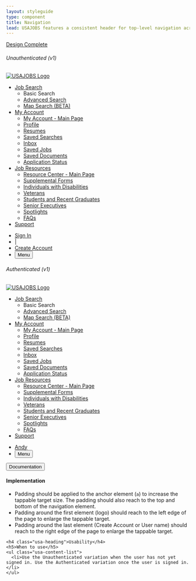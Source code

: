 ```yaml
---
layout: styleguide
type: component
title: Navigation
lead: USAJOBS features a consistent header for top-level navigation across the site.
---
```


<a href="{{ site.baseurl }}/getting-started/#maturity" class="usa-label maturity design_complete">
  Design Complete
</a>

<h6 class="usa-heading-alt">Unauthenticated (v1)</h6>
<div class="preview">
  <nav class="usajobs-nav v1" role="navigation" data-object="nav" data-state="is-closed" data-target="#usajobs-menu">
    <div class="usajobs-nav__body">
      <div class="usajobs-nav__header">
        <div class="usajobs-nav__brand-container">
          <a class="usajobs-nav__brand" href="/">
            <img src="{{ site.baseurl }}/img/usajobs-sm2.png" alt="USAJOBS Logo" class="logo">
          </a>
        </div>
        <div class="usajobs-nav__extended-menu" id="usajobs-menu">
          <ul class="usajobs-nav__menu">
            <li class="usajobs-nav__secondary-menu-container" data-state="is-closed">
              <a accesskey="S" data-behavior="nav.menu.toggle" aria-haspopup="true" class="menu-toggle" href="/" title="Job Search">
                Job Search
              </a>
              <ul class="usajobs-nav__secondary-menu" aria-expanded="false" role="menu">
                <li><a ref="/">Basic Search</a></li>
                <li><a href="/Search/AdvancedSearch">Advanced Search</a></li>
                <li><a href="/Search/GeoSearch">Map Search (BETA)</a></li>
              </ul>
            </li>
            <li class="usajobs-nav__secondary-menu-container" data-state="is-closed">
              <a accesskey="A" data-behavior="nav.menu.toggle" aria-haspopup="true" class="menu-toggle" href="" title="My Account">
                My Account
              </a>
              <ul class="usajobs-nav__secondary-menu" aria-expanded="false" role="menu">
                <li><a href="/Applicant/MyAccount/Home">My Account - Main Page</a></li>
                <li><a href="/Applicant/Profile/PersonalInformation">Profile</a></li>
                <li><a href="/Applicant/Resume/ListResumes">Resumes</a></li>
                <li><a href="/Applicant/SavedSearches/ListSavedSearches">Saved Searches</a></li>
                <li><a href="/Applicant/MyAccount/Inbox">Inbox</a></li>
                <li><a href="/Applicant/SavedJobs/ListSavedJobs">Saved Jobs</a></li>
                <li><a href="/Applicant/Document/ListDocuments">Saved Documents</a></li>
                <li><a href="/Applicant/Application/ListApplications">Application Status</a></li>
              </ul>
            </li>
            <li class="usajobs-nav__secondary-menu-container" data-state="is-closed">
              <a accesskey="R" href="http://help.sqa.usajobs.gov/index.php/Main_Page" class="menu-toggle" data-behavior="nav.menu.toggle" aria-haspopup="true" title="Job Resources">
                Job Resources
              </a>
              <ul class="usajobs-nav__secondary-menu" aria-expanded="false" role="menu">
                <li><a href="http://help.sqa.usajobs.gov/index.php/Main_Page">Resource Center - Main Page</a></li>
                <li><a href="http://help.sqa.usajobs.gov/index.php/Forms">Supplemental Forms</a></li>
                <li><a href="http://help.sqa.usajobs.gov/index.php/Individuals_with_Disabilities">Individuals with Disabilities</a></li>
                <li><a href="/Veterans">Veterans</a></li>
                <li><a href="/StudentsAndGrads">Students and Recent Graduates</a></li>
                <li><a href="/SeniorExecutives">Senior Executives</a></li>
                <li><a href="/ResourceCenter/SpotlightsAll">Spotlights</a></li>
                <li><a href="http://help.sqa.usajobs.gov/index.php/Top_Ten_FAQ" onblur="timedMenuClose();" target="_blank">FAQs</a></li>
              </ul>
            </li>
            <li><a href="/Home/Support">Support</a></li>
          </ul>
        </div>
        <ul class="usajobs-nav__account">
          <li><a class="sign_in" href="/Applicant/MyAccount/Home">Sign In</a></li>
          <li class="pipe">|</li>
          <li>
            <a class="create_account" href="https://login.sqa.usajobs.gov/Account/Create">
              Create Account
            </a>
          </li>
          <li class="usajobs-nav__menu-toggle">
            <button type="button" class="usa-button-gray usajobs-nav__menu-toggle-button navbar-toggle toggle-switch" data-behavior="nav.toggle" aria-expanded="false" aria-controls="#usajobs-menu">
              Menu
            </button>
          </li>
        </ul>
      </div>
    </div>
  </nav>
</div>

<h6 class="usa-heading-alt">Authenticated (v1)</h6>
<div class="preview">
  <nav class="usajobs-nav v1" role="navigation" data-object="nav" data-state="is-closed" data-target="#usajobs-menu">
    <div class="usajobs-nav__body">
      <div class="usajobs-nav__header">
        <div class="usajobs-nav__brand-container">
          <a class="usajobs-nav__brand" href="/">
            <img src="{{ site.baseurl }}/img/usajobs-sm2.png" alt="USAJOBS Logo" class="logo">
          </a>
        </div>
        <div class="usajobs-nav__extended-menu" id="usajobs-menu">
          <ul class="usajobs-nav__menu">
            <li class="usajobs-nav__secondary-menu-container" data-state="is-closed">
              <a accesskey="S" data-behavior="nav.menu.toggle" aria-haspopup="true" class="menu-toggle" href="/" title="Job Search">
                Job Search
              </a>
              <ul class="usajobs-nav__secondary-menu" aria-expanded="false" role="menu">
                <li><a ref="/">Basic Search</a></li>
                <li><a href="/Search/AdvancedSearch">Advanced Search</a></li>
                <li><a href="/Search/GeoSearch">Map Search (BETA)</a></li>
              </ul>
            </li>
            <li class="usajobs-nav__secondary-menu-container" data-state="is-closed">
              <a accesskey="A" data-behavior="nav.menu.toggle" aria-haspopup="true" class="menu-toggle" href="" title="My Account">
                My Account
              </a>
              <ul class="usajobs-nav__secondary-menu" aria-expanded="false" role="menu">
                <li><a href="/Applicant/MyAccount/Home">My Account - Main Page</a></li>
                <li><a href="/Applicant/Profile/PersonalInformation">Profile</a></li>
                <li><a href="/Applicant/Resume/ListResumes">Resumes</a></li>
                <li><a href="/Applicant/SavedSearches/ListSavedSearches">Saved Searches</a></li>
                <li><a href="/Applicant/MyAccount/Inbox">Inbox</a></li>
                <li><a href="/Applicant/SavedJobs/ListSavedJobs">Saved Jobs</a></li>
                <li><a href="/Applicant/Document/ListDocuments">Saved Documents</a></li>
                <li><a href="/Applicant/Application/ListApplications">Application Status</a></li>
              </ul>
            </li>
            <li class="usajobs-nav__secondary-menu-container" data-state="is-closed">
              <a accesskey="R" href="http://help.sqa.usajobs.gov/index.php/Main_Page" class="menu-toggle" data-behavior="nav.menu.toggle" aria-haspopup="true" title="Job Resources">
                Job Resources
              </a>
              <ul class="usajobs-nav__secondary-menu" aria-expanded="false" role="menu">
                <li><a href="http://help.sqa.usajobs.gov/index.php/Main_Page">Resource Center - Main Page</a></li>
                <li><a href="http://help.sqa.usajobs.gov/index.php/Forms">Supplemental Forms</a></li>
                <li><a href="http://help.sqa.usajobs.gov/index.php/Individuals_with_Disabilities">Individuals with Disabilities</a></li>
                <li><a href="/Veterans">Veterans</a></li>
                <li><a href="/StudentsAndGrads">Students and Recent Graduates</a></li>
                <li><a href="/SeniorExecutives">Senior Executives</a></li>
                <li><a href="/ResourceCenter/SpotlightsAll">Spotlights</a></li>
                <li><a href="http://help.sqa.usajobs.gov/index.php/Top_Ten_FAQ" onblur="timedMenuClose();" target="_blank">FAQs</a></li>
              </ul>
            </li>
            <li><a href="/Home/Support">Support</a></li>
          </ul>
        </div>
        <ul class="usajobs-nav__account">
          <li>
            <a class="account-logged_in" href="/Applicant/MyAccount/Home">
              <span class="account-icon"><i class="fa fa-user"></i></span>
              <span class="account-name">Andy</span>
            </a>
          </li>
          <li class="usajobs-nav__menu-toggle">
            <button type="button" class="usa-button-gray usajobs-nav__menu-toggle-button navbar-toggle toggle-switch" data-behavior="nav.toggle" aria-expanded="false" aria-controls="#usajobs-menu">
              Menu
            </button>
          </li>
        </ul>
      </div>
    </div>
  </nav>
</div>

<div class="usa-accordion-bordered usa-accordion-docs">
  <button class="usa-button-unstyled usa-accordion-button"
      aria-expanded="true" aria-controls="collapsible-0">
    Documentation
  </button>
  <div id="collapsible-0" aria-hidden="false" class="usa-accordion-content">
    <h4 class="usa-heading">Implementation</h4>
    <ul class="usa-content-list">
      <li>Padding should be applied to the anchor element (<code>a</code>) to increase the tappable target size. The padding should also reach to the top and bottom of the navigation element.</li>
      <li>Padding around the first element (logo) should reach to the left edge of the page to enlarge the tappable target.</li>
      <li>Padding around the last element (Create Account or User name) should reach to the right edge of the page to enlarge the tappable target.</li>
    </ul>

    <h4 class="usa-heading">Usability</h4>
    <h5>When to use</h5>
    <ul class="usa-content-list">
      <li>Use the Unauthenticated variation when the user has not yet signed in. Use the Authenticated variation once the user is signed in.</li>
    </ul>
  </div>
</div>
